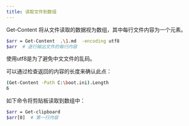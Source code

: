 ```yaml
---
title: 读取文件到数组
---
```


Get-Content 将从文件读取的数据视为数组，其中每行文件内容为一个元素。

```sh
$arr = Get-Content  .\1.md  -encoding utf8
$arr  # 逐行输出文件的每行内容
```
使用utf8是为了避免中文文件的乱码。

可以通过检查返回的内容的长度来确认此点：

```sh
(Get-Content -Path C:\boot.ini).Length
6
```

如下命令将剪贴板读取到数组中：

```sh
$arr = Get-clipboard 
$arr[0]  # 第一行内容
```

